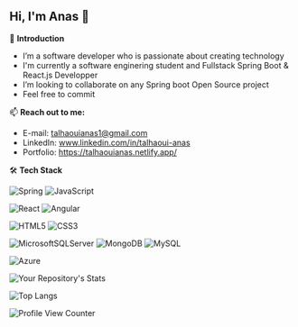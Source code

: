 ## Hi, I'm Anas 👋
🔭 **Introduction**
-  I’m a software developer who is passionate about creating technology
-  I'm currently a software enginering student and Fullstack Spring Boot & React.js Developper 
-  I’m looking to collaborate on any Spring boot Open Source project
-  Feel free to commit


📫 **Reach out to me:** 
- E-mail: talhaouianas1@gmail.com
- LinkedIn: www.linkedin.com/in/talhaoui-anas
- Portfolio: https://talhaouianas.netlify.app/

🛠 **Tech Stack**
<br/>

![Spring](https://img.shields.io/badge/Spring%23-%23239120.svg?style=for-the-badge&logo=Spring&logoColor=white)
![JavaScript](https://img.shields.io/badge/javascript-%23323330.svg?style=for-the-badge&logo=javascript&logoColor=%23F7DF1E)
<br/>


![React](https://img.shields.io/badge/react-%2320232a.svg?style=for-the-badge&logo=react&logoColor=%2361DAFB)
![Angular](https://img.shields.io/badge/angular-%23DD0031.svg?style=for-the-badge&logo=angular&logoColor=white)
<br/>

![HTML5](https://img.shields.io/badge/html5-%23E34F26.svg?style=for-the-badge&logo=html5&logoColor=white)
![CSS3](https://img.shields.io/badge/css3-%231572B6.svg?style=for-the-badge&logo=css3&logoColor=white)
<br/>

![MicrosoftSQLServer](https://img.shields.io/badge/Microsoft%20SQL%20Sever-CC2927?style=for-the-badge&logo=microsoft%20sql%20server&logoColor=white)
![MongoDB](https://img.shields.io/badge/MongoDB-%234ea94b.svg?style=for-the-badge&logo=mongodb&logoColor=white)
![MySQL](https://img.shields.io/badge/mysql-%2300f.svg?style=for-the-badge&logo=mysql&logoColor=white)
<br/>

![Azure](https://img.shields.io/badge/azure-%230072C6.svg?style=for-the-badge&logo=microsoftazure&logoColor=white)

![Your Repository's Stats](https://github-readme-stats.vercel.app/api?username=skillmaker-dev&show_icons=true&title_color=ffffff&text_color=ffffff&icon_color=ffffff&bg_color=45,30496B,30B8D2)

![Top Langs](https://github-readme-stats.vercel.app/api/top-langs/?username=skillmaker-dev&layout=compact)

![Profile View Counter](https://komarev.com/ghpvc/?username=skillmaker-dev)

